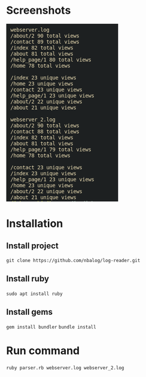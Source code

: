 # Screenshots
![Log reader](https://github.com/nbalog/log-reader/blob/main/img/log_reader.png?raw=true)
# Installation
## Install project
``` git clone https://github.com/nbalog/log-reader.git ```
## Install ruby
``` sudo apt install ruby ```
## Install gems
``` gem install bundler ```
``` bundle install ``` 

# Run command
``` ruby parser.rb webserver.log webserver_2.log ```
  
